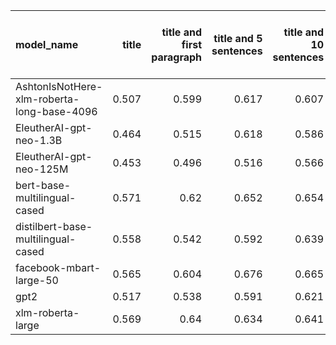 | model_name                                 |   title |   title and first paragraph |   title and 5 sentences |   title and 10 sentences | title and first sentence each paragraph   |   raw text |
|:-------------------------------------------|--------:|----------------------------:|------------------------:|-------------------------:|:------------------------------------------|-----------:|
| AshtonIsNotHere-xlm-roberta-long-base-4096 |   0.507 |                       0.599 |                   0.617 |                    0.607 | 0.623                                     |      0.607 |
| EleutherAI-gpt-neo-1.3B                    |   0.464 |                       0.515 |                   0.618 |                    0.586 | 0.618                                     |      0.604 |
| EleutherAI-gpt-neo-125M                    |   0.453 |                       0.496 |                   0.516 |                    0.566 | 0.522                                     |      0.511 |
| bert-base-multilingual-cased               |   0.571 |                       0.62  |                   0.652 |                    0.654 | 0.646                                     |      0.624 |
| distilbert-base-multilingual-cased         |   0.558 |                       0.542 |                   0.592 |                    0.639 | 0.623                                     |      0.604 |
| facebook-mbart-large-50                    |   0.565 |                       0.604 |                   0.676 |                    0.665 | **0.680**                                 |      0.652 |
| gpt2                                       |   0.517 |                       0.538 |                   0.591 |                    0.621 | 0.568                                     |      0.59  |
| xlm-roberta-large                          |   0.569 |                       0.64  |                   0.634 |                    0.641 | 0.667                                     |      0.665 |
